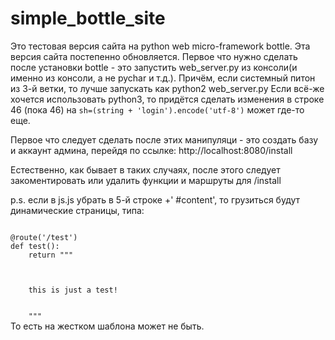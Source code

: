 # simple_bottle_site
Это тестовая версия сайта на python web micro-framework bottle. Эта версия сайта постепенно обновляется. 
Первое что нужно сделать после установки bottle - это запустить web_server.py из консоли(и именно из консоли, а не pychar и т.д.). Причём, если системный питон из 3-й ветки, то лучше запускать как python2 web_server.py Если всё-же хочется использовать python3, то придётся сделать изменения в строке 46 (пока 46) на <code>sh=(string + 'login').encode('utf-8')</code> может где-то еще. 

Первое что следует сделать после этих манипуляци - это создать базу и аккаунт админа,
перейдя по ссылке: http://localhost:8080/install

Естественно, как бывает в таких случаях, после этого следует закоментировать или удалить функции и маршруты для /install

p.s. если в js.js убрать в 5-й строке +' #content', то грузиться будут динамические страницы, типа:

<code>
@route('/test')
def test():
    return """
    <html>
    <head></head>
    <body>
    this is just a test!
    </body>
    </html>
    """
</code>    
То есть на жестком шаблона может не быть. 
